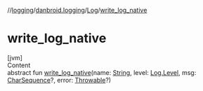 //[logging](../../../index.md)/[danbroid.logging](../index.md)/[Log](index.md)/[write_log_native](write_log_native.md)



# write_log_native  
[jvm]  
Content  
abstract fun [write_log_native](write_log_native.md)(name: [String](https://kotlinlang.org/api/latest/jvm/stdlib/kotlin/-string/index.html), level: [Log.Level](-level/index.md), msg: [CharSequence](https://kotlinlang.org/api/latest/jvm/stdlib/kotlin/-char-sequence/index.html)?, error: [Throwable](https://kotlinlang.org/api/latest/jvm/stdlib/kotlin/-throwable/index.html)?)  



